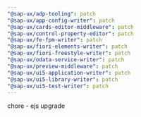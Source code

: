 ```yaml
---
"@sap-ux/adp-tooling": patch
"@sap-ux/app-config-writer": patch
"@sap-ux/cards-editor-middleware": patch
"@sap-ux/control-property-editor": patch
"@sap-ux/fe-fpm-writer": patch
"@sap-ux/fiori-elements-writer": patch
"@sap-ux/fiori-freestyle-writer": patch
"@sap-ux/odata-service-writer": patch
"@sap-ux/preview-middleware": patch
"@sap-ux/ui5-application-writer": patch
"@sap-ux/ui5-library-writer": patch
"@sap-ux/ui5-test-writer": patch
---
```


chore - ejs upgrade
